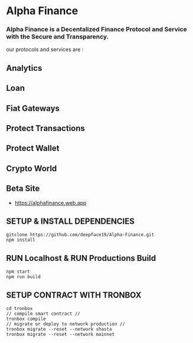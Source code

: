# Alpha Finance
### Alpha Finance is a Decentalized Finance Protocol and Service with the Secure and Transparency.
our protocols and services are : 

## Analytics


## Loan

## Fiat Gateways


## Protect Transactions

## Protect Wallet 

## Crypto World



## Beta Site 
- https://alphafinance.web.app
## SETUP & INSTALL DEPENDENCIES
```
gitclone https://github.com/deepface19/Alpha-Finance.git
npm install
```
## RUN Localhost & RUN Productions Build

```
npm start 
npm run build
```

## SETUP CONTRACT WITH TRONBOX
```
cd tronbox 
// compile smart contract //
tronbox compile 
// migrate or deploy to network production //
tronbox migrate --reset --network shasta 
tronbox migrate --reset --network mainnet 
```
